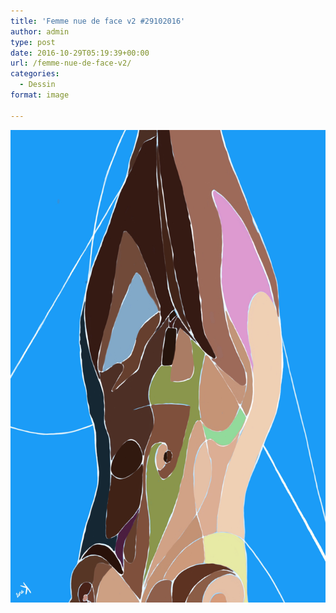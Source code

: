 ```yaml
---
title: 'Femme nue de face v2 #29102016'
author: admin
type: post
date: 2016-10-29T05:19:39+00:00
url: /femme-nue-de-face-v2/
categories:
  - Dessin
format: image

---
```

![Femme nue de face v2 #29102016](./img_0654.jpg)